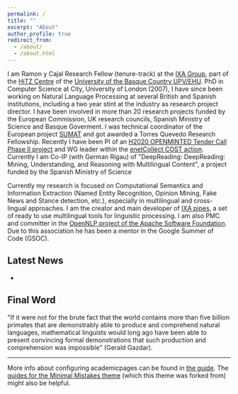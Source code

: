 ```yaml
---
permalink: /
title: ""
excerpt: "About"
author_profile: true
redirect_from:
  - /about/
  - /about.html
---
```



I am Ramon y Cajal Research Fellow (tenure-track) at the [IXA Group](http://ixa.eus), part of the [HiTZ Centre](http://hitz.eus) of the [University of the Basque Country UPV/EHU](http://www.ehu.eus). PhD in Computer Science at City, University of London (2007), I have since been working on Natural Language Processing at several British and Spanish institutions, including a two year stint at the industry as research project director. I have been involved in more than 20 research projects funded by the European Commission, UK research councils, Spanish Ministry of Science and Basque Goverment. I was technical coordinator of the European project [SUMAT](http://www.fp7-sumat-project.eu) and got awarded a Torres Quevedo Research Fellowship. Recently I have been PI of an [H2020 OPENMINTED Tender Call Phase II project](https://openminted.bsc.es/) and WG leader within the [enetCollect COST action](https://enetcollect.eurac.edu/). Currently I am Co-IP (with German Rigau) of "DeepReading: DeepReading: Mining, Understanding, and Reasoning with Multilingual Content", a project funded by the Spanish Ministry of Science

Currently my research is focused on Computational Semantics and Information Extraction (Named Entity Recognition, Opinion Mining, Fake News and Stance detection, etc.), especially in multilingual and cross-lingual approaches. I am the creator and main developer of [IXA pipes](http://ixa2.si.ehu.es/ixa-pipes), a set of ready to use multilingual tools for linguistic processing. I am also PMC and committer in the [OpenNLP project of the Apache Software Foundation](https://opennlp.apache.org/). Due to this association he has been a mentor in the Google Summer of Code (GSOC).

## Latest News

+

## Final Word

"If it were not for the brute fact that the world contains more than five billion primates that are demonstrably able to produce and comprehend natural languages, mathematical linguists would long ago have been able to present convincing formal demonstrations that such production and comprehension was impossible" (Gerald Gazdar).

------
More info about configuring academicpages can be found in [the guide](https://academicpages.github.io/markdown/). The [guides for the Minimal Mistakes theme](https://mmistakes.github.io/minimal-mistakes/docs/configuration/) (which this theme was forked from) might also be helpful.
